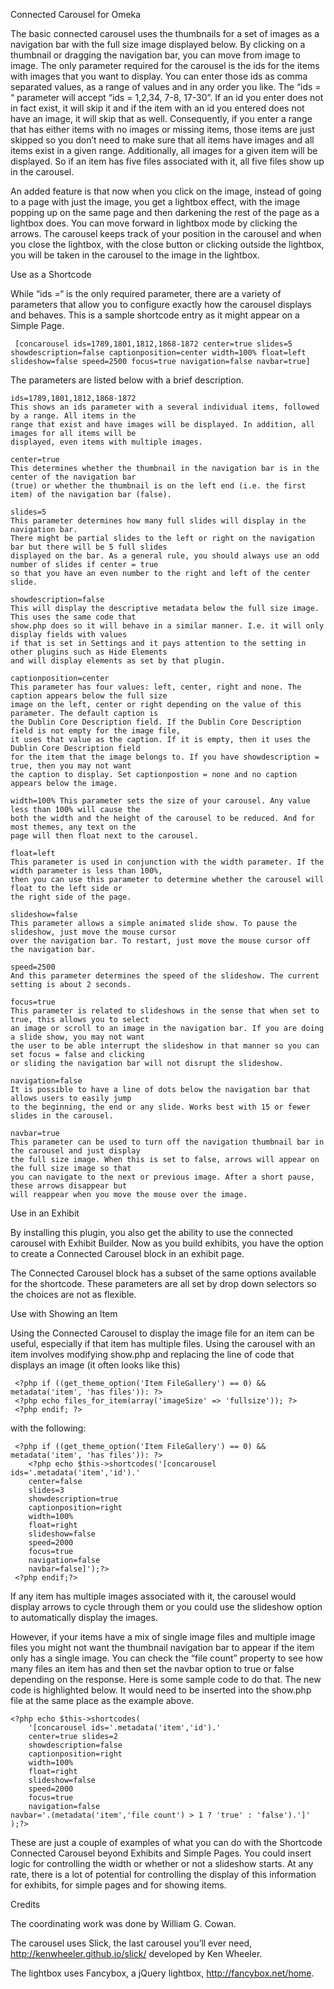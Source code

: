 Connected Carousel for Omeka

 The basic connected carousel uses the thumbnails for a set of images as a navigation bar with the full size image displayed below.
By clicking on a thumbnail or dragging the navigation bar, you can move from image to image. The only parameter required for the
carousel is the ids for the items with images that you want to display. You can enter those ids as comma separated values, as a
range of values and in any order you like. The “ids = “ parameter will accept “ids = 1,2,34, 7-8, 17-30”. If an id you enter does
not in fact exist, it will skip it and if the item with an id you entered does not have an image, it will skip that as well.
Consequently, if you enter a range that has either items with no images or missing items, those items are just skipped so you don’t
need to make sure that all items have images and all items exist in a given range. Additionally, all images for a given item will be
displayed. So if an item has five files associated with it, all five files show up in the carousel.

 An added feature is that now when you click on the image, instead of going to a page with just the image, you get a lightbox
effect, with the image popping up on the same page and then darkening the rest of the page as a lightbox does. You can move forward
in lightbox mode by clicking the arrows. The carousel keeps track of your position in the carousel and when you close the lightbox,
with the close button or clicking outside the lightbox, you will be taken in the carousel to the image in the lightbox.

 Use as a Shortcode

 While “ids =“ is the only required parameter, there are a variety of parameters that allow you to configure exactly how the
carousel displays and behaves. This is a sample shortcode entry as it might appear on a Simple Page.

	 [concarousel ids=1789,1801,1812,1868-1872 center=true slides=5 showdescription=false captionposition=center width=100% float=left
	slideshow=false speed=2500 focus=true navigation=false navbar=true]

 The parameters are listed below with a brief description.

	ids=1789,1801,1812,1868-1872 
	This shows an ids parameter with a several individual items, followed by a range. All items in the
	range that exist and have images will be displayed. In addition, all images for all items will be 
	displayed, even items with multiple images.

	center=true 
	This determines whether the thumbnail in the navigation bar is in the center of the navigation bar
	(true) or whether the thumbnail is on the left end (i.e. the first item) of the navigation bar (false). 
	
	slides=5 
	This parameter determines how many full slides will display in the navigation bar. 
	There might be partial slides to the left or right on the navigation bar but there will be 5 full slides
	displayed on the bar. As a general rule, you should always use an odd number of slides if center = true 
	so that you have an even number to the right and left of the center slide.

	showdescription=false 
	This will display the descriptive metadata below the full size image. This uses the same code that 
	show.php does so it will behave in a similar manner. I.e. it will only display fields with values 
	if that is set in Settings and it pays attention to the setting in other plugins such as Hide Elements
	and will display elements as set by that plugin. 

	captionposition=center 
	This parameter has four values: left, center, right and none. The caption appears below the full size 
	image on the left, center or right depending on the value of this parameter. The default caption is 
	the Dublin Core Description field. If the Dublin Core Description field is not empty for the image file, 
	it uses that value as the caption. If it is empty, then it uses the Dublin Core Description field 
	for the item that the image belongs to. If you have showdescription = true, then you may not want 
	the caption to display. Set captionpostion = none and no caption appears below the image. 

	width=100% This parameter sets the size of your carousel. Any value less than 100% will cause the 
	both the width and the height of the carousel to be reduced. And for most themes, any text on the
	page will then float next to the carousel.

	float=left 
	This parameter is used in conjunction with the width parameter. If the width parameter is less than 100%, 
	then you can use this parameter to determine whether the carousel will float to the left side or 
	the right side of the page.

	slideshow=false 
	This parameter allows a simple animated slide show. To pause the slideshow, just move the mouse cursor
	over the navigation bar. To restart, just move the mouse cursor off the navigation bar. 
	
	speed=2500 
	And this parameter determines the speed of the slideshow. The current setting is about 2 seconds. 

	focus=true 
	This parameter is related to slideshows in the sense that when set to true, this allows you to select
	an image or scroll to an image in the navigation bar. If you are doing a slide show, you may not want 
	the user to be able interrupt the slideshow in that manner so you can set focus = false and clicking 
	or sliding the navigation bar will not disrupt the slideshow. 

	navigation=false 
	It is possible to have a line of dots below the navigation bar that allows users to easily jump 
	to the beginning, the end or any slide. Works best with 15 or fewer slides in the carousel. 

	navbar=true 
	This parameter can be used to turn off the navigation thumbnail bar in the carousel and just display
	the full size image. When this is set to false, arrows will appear on the full size image so that 
	you can navigate to the next or previous image. After a short pause, these arrows disappear but 
	will reappear when you move the mouse over the image.

 Use in an Exhibit

 By installing this plugin, you also get the ability to use the connected carousel with Exhibit Builder. Now as you build exhibits,
you have the option to create a Connected Carousel block in an exhibit page.

 The Connected Carousel block has a subset of the same options available for the shortcode. These parameters are all set by drop
down selectors so the choices are not as flexible.

 Use with Showing an Item

 Using the Connected Carousel to display the image file for an item can be useful, especially if that item has multiple files. Using
the carousel with an item involves modifying show.php and replacing the line of code that displays an image (it often looks like
this)

	 <?php if ((get_theme_option('Item FileGallery') == 0) && metadata('item', 'has files')): ?>
	 <?php echo files_for_item(array('imageSize' => 'fullsize')); ?> 
	 <?php endif; ?>

 with the following:

	 <?php if ((get_theme_option('Item FileGallery') == 0) && metadata('item', 'has files')): ?> 
		<?php echo $this->shortcodes('[concarousel ids='.metadata('item','id').' 
		center=false 
		slides=3 
		showdescription=true 
		captionposition=right 
		width=100% 
		float=right 
		slideshow=false 
		speed=2000 
		focus=true 
		navigation=false 
		navbar=false]');?> 
	 <?php endif;?> 
	
If any item has multiple images associated with it, the carousel would display arrows to cycle through them or you could use the slideshow option to automatically display the images.
	
However, if your items have a mix of single image files and multiple image files you might not want the thumbnail navigation bar to appear if the item only has a single image. You can check the “file count” property to see how many files an item has and then set the navbar option to true or false depending on the response. Here is some sample code to do that. The new code is highlighted below. It would need to be inserted into the show.php file at the same place as the example above.

	<?php echo $this->shortcodes(
		'[concarousel ids='.metadata('item','id').' 
		center=true slides=2 
		showdescription=false 
		captionposition=right 
		width=100% 
		float=right 
		slideshow=false 
		speed=2000 
		focus=true 
		navigation=false 
	navbar='.(metadata('item','file count') > 1 ? 'true' : 'false').']'
	);?>

These are just a couple of examples of what you can do with the Shortcode Connected Carousel beyond Exhibits and Simple Pages. You could insert logic for controlling the width or whether or not a slideshow starts. At any rate, there is a lot of potential for controlling the display of this information for exhibits, for simple pages and for showing items.


 Credits

 The coordinating work was done by William G. Cowan.

 The carousel uses Slick, the last carousel you’ll ever need, http://kenwheeler.github.io/slick/ developed by Ken Wheeler.

 The lightbox uses Fancybox, a jQuery lightbox, http://fancybox.net/home.
